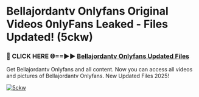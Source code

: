 # Bellajordantv Onlyfans Original Videos 0nlyFans Leaked - Files Updated! (5ckw)

<h3>🔴 CLICK HERE 🌐==►► <a href="https://tinyurl.com/ehrbuxhb" rel="nofollow">Bellajordantv Onlyfans Updated Files</a></h3>

Get Bellajordantv Onlyfans and all content. Now you can access all videos and pictures of Bellajordantv Onlyfans. New Updated Files 2025!

[![5ckw](https://i.imgur.com/lVYEuWS.gif)](https://tinyurl.com/ehrbuxhb)
